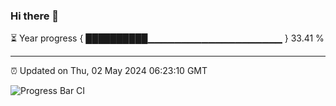 ### Hi there 👋

⏳ Year progress { ██████████▁▁▁▁▁▁▁▁▁▁▁▁▁▁▁▁▁▁▁▁ } 33.41 %

---

⏰ Updated on Thu, 02 May 2024 06:23:10 GMT

![Progress Bar CI](https://github.com/ZhaoGui/ZhaoGui/workflows/Progress%20Bar%20CI/badge.svg)
